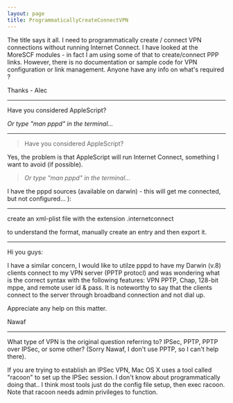 ```yaml
---
layout: page
title: ProgrammaticallyCreateConnectVPN
---
```


 

The title says it all. I need to programmatically create / connect VPN connections without running Internet Connect. I have looked at the MoreSCF modules - in fact I am using some of that to create/connect PPP links. However, there is no documentation or sample code for VPN configuration or link management. Anyone have any info on what's required ?

Thanks - Alec

----

Have you considered AppleScript?

*Or type "man pppd" in the terminal...*

----

>  Have you considered AppleScript?

Yes, the problem is that AppleScript will run Internet Connect, something I want to avoid (if possible).

>  *Or type "man pppd" in the terminal...*

I have the pppd sources (available on darwin) - this will get me connected, but not configured... ):

----

create an xml-plist file with the extension .internetconnect

to understand the format, manually create an entry and then export it.

----

Hi you guys:

I have a similar concern, I would like to utilze pppd to have my Darwin (v.8) clients connect to my VPN server (PPTP protocl) and was wondering what is the correct syntax with the following features: VPN PPTP, Chap, 128-bit mppe, and remote user id & pass. It is noteworthy to say that the clients connect to the server through broadband connection and not dial up.

Appreciate any help on this matter.

Nawaf

----

What type of VPN is the original question referring to?  IPSec, PPTP, PPTP over IPSec, or some other?  (Sorry Nawaf,  I don't use PPTP, so I can't help there).

If you are trying to establish an IPSec VPN, Mac OS X uses a tool called "racoon" to set up the IPSec session.    I don't know about programmatically doing that.. I think most tools just do the config file setup, then exec racoon.    Note that racoon needs admin privileges to function.

